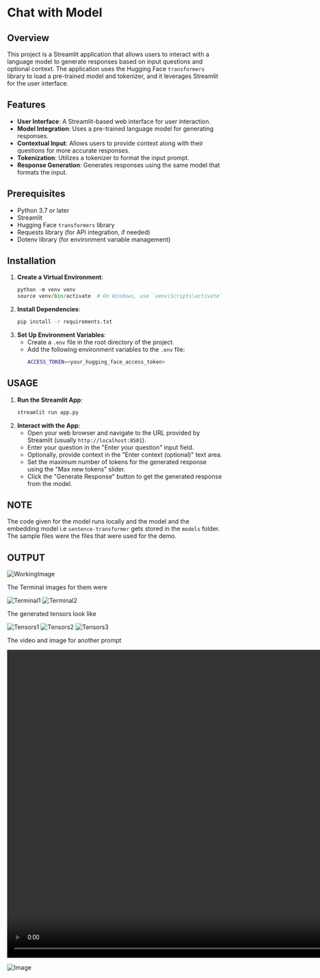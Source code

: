 # Chat with Model

## Overview

This project is a Streamlit application that allows users to interact with a language model to generate responses based on input questions and optional context. The application uses the Hugging Face `transformers` library to load a pre-trained model and tokenizer, and it leverages Streamlit for the user interface.

## Features

- **User Interface**: A Streamlit-based web interface for user interaction.
- **Model Integration**: Uses a pre-trained language model for generating responses.
- **Contextual Input**: Allows users to provide context along with their questions for more accurate responses.
- **Tokenization**: Utilizes a tokenizer to format the input prompt.
- **Response Generation**: Generates responses using the same model that formats the input.

## Prerequisites

- Python 3.7 or later
- Streamlit
- Hugging Face `transformers` library
- Requests library (for API integration, if needed)
- Dotenv library (for environment variable management)

## Installation

1. **Create a Virtual Environment**:
    ```python
    python -m venv venv
    source venv/bin/activate  # On Windows, use `venv\Scripts\activate`
    ```
2. **Install Dependencies**:
    ```sh
    pip install -r requirements.txt
    ```
3. **Set Up Environment Variables**:
    - Create a `.env` file in the root directory of the project.
    - Add the following environment variables to the `.env` file:
        ```sh
        ACCESS_TOKEN=<your_hugging_face_access_token>
        ```

## USAGE

1. **Run the Streamlit App**:
    ```sh
    streamlit run app.py
    ```
2. **Interact with the App**:
    - Open your web browser and navigate to the URL provided by Streamlit (usually `http://localhost:8501`).
    - Enter your question in the "Enter your question" input field.
    - Optionally, provide context in the "Enter context (optional)" text area.
    - Set the maximum number of tokens for the generated response using the "Max new tokens" slider.
    - Click the "Generate Response" button to get the generated response from the model.

## NOTE
The code given for the model runs locally and the model and the embedding model i.e `sentence-transformer` gets stored in the `models` folder.
The sample files were the files that were used for the demo.

## OUTPUT

![WorkingImage](/images/Working_img.png)

The Terminal images for them were

![Terminal1](/images/Terminal_output_1.png)
![Terminal2](/images/Terminal_output_2.png)

The generated tensors look like

![Tensors1](/images/Tensor_output_1.png)
![Tensors2](/images/Tensor_output_2.png)
![Tensors3](/images/Tensor_output_Final.png)

The video and image for another prompt

<video src="images/video.mp4" width="1280" height="720" controls></video>

![Image](/images/Working_img_2.png)